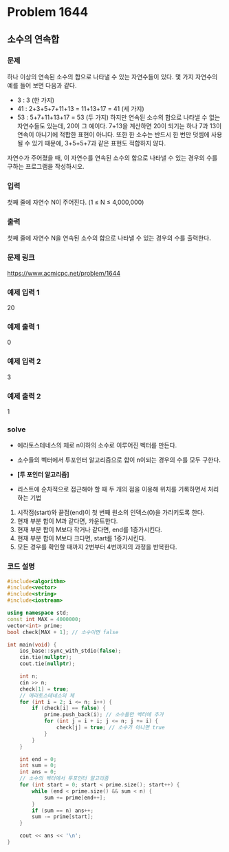 # Problem 1644

## 소수의 연속합

### 문제
하나 이상의 연속된 소수의 합으로 나타낼 수 있는 자연수들이 있다. 몇 가지 자연수의 예를 들어 보면 다음과 같다.

- 3 : 3 (한 가지)
- 41 : 2+3+5+7+11+13 = 11+13+17 = 41 (세 가지)
- 53 : 5+7+11+13+17 = 53 (두 가지)
하지만 연속된 소수의 합으로 나타낼 수 없는 자연수들도 있는데, 20이 그 예이다. 7+13을 계산하면 20이 되기는 하나 7과 13이 연속이 아니기에 적합한 표현이 아니다. 또한 한 소수는 반드시 한 번만 덧셈에 사용될 수 있기 때문에, 3+5+5+7과 같은 표현도 적합하지 않다.

자연수가 주어졌을 때, 이 자연수를 연속된 소수의 합으로 나타낼 수 있는 경우의 수를 구하는 프로그램을 작성하시오.

### 입력
첫째 줄에 자연수 N이 주어진다. (1 ≤ N ≤ 4,000,000)

### 출력
첫째 줄에 자연수 N을 연속된 소수의 합으로 나타낼 수 있는 경우의 수를 출력한다.

### 문제 링크
<https://www.acmicpc.net/problem/1644>

### 예제 입력 1
20

### 예제 출력 1
0

### 예제 입력 2
3

### 예제 출력 2
1


### solve
- 에라토스테네스의 체로 n이하의 소수로 이루어진 벡터를 만든다.
- 소수들의 벡터에서 투포인터 알고리즘으로 합이 n이되는 경우의 수를 모두 구한다.

- **[투 포인터 알고리즘]**
- 리스트에 순차적으로 접근해야 할 때 두 개의 점을 이용해 위치를 기록하면서 처리하는 기법

1. 시작점(start)와 끝점(end)이 첫 번째 원소의 인덱스(0)을 가리키도록 한다.
2. 현재 부분 합이 M과 같다면, 카운트한다.
3. 현재 부분 합이 M보다 작거나 같다면, end를 1증가시킨다.
4. 현재 부분 합이 M보다 크다면, start를 1증가시킨다.
5. 모든 경우를 확인할 때까지 2번부터 4번까지의 과정을 반복한다.


### 코드 설명
```C++
#include<algorithm>
#include<vector>
#include<string>
#include<iostream>

using namespace std;
const int MAX = 4000000;
vector<int> prime;
bool check[MAX + 1]; // 소수이면 false

int main(void) {
	ios_base::sync_with_stdio(false);
	cin.tie(nullptr);
	cout.tie(nullptr);

	int n;
	cin >> n;
	check[1] = true;
	// 에라토스테네스의 체
	for (int i = 2; i <= n; i++) {
		if (check[i] == false) {
			prime.push_back(i); // 소수들만 벡터에 추가
			for (int j = i + i; j <= n; j += i) {
				check[j] = true; // 소수가 아니면 true
			}
		}
	}

	int end = 0;
	int sum = 0;
	int ans = 0;
	// 소수의 벡터에서 투포인터 알고리즘
	for (int start = 0; start < prime.size(); start++) {
		while (end < prime.size() && sum < n) {
			sum += prime[end++];
		}
		if (sum == n) ans++;
		sum -= prime[start];
	}

	cout << ans << '\n';
}
```
